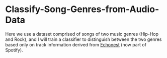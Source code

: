 # Classify-Song-Genres-from-Audio-Data

Here we use a dataset comprised of songs of two music genres (Hip-Hop and Rock), and I will train a classifier to distinguish between the two genres based only on track information derived from [Echonest](http://the.echonest.com) (now part of Spotify).
